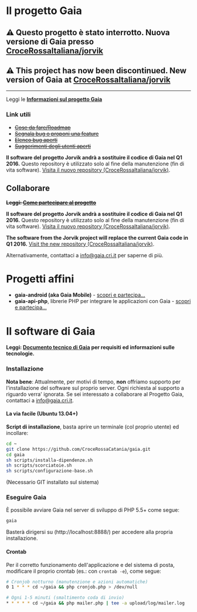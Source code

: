 # Il progetto Gaia

## ⚠️ Questo progetto è stato interrotto. Nuova versione di Gaia presso [CroceRossaItaliana/jorvik](CroceRossaItaliana/jorvik)
## ⚠️  This project has now been discontinued. New version of Gaia at [CroceRossaItaliana/jorvik](CroceRossaItaliana/jorvik)

---------

Leggi le **[Informazioni sul progetto Gaia](https://gaia.cri.it/?p=public.about)**

### Link utili

* ~~[Cose da fare/Roadmap](https://github.com/CroceRossaCatania/gaia/issues?direction=desc&labels=roadmap&page=1&sort=updated&state=open)~~
* ~~[Segnala bug o proponi una feature](https://github.com/CroceRossaCatania/gaia/issues)~~
* ~~[Elenco bug aperti](https://github.com/CroceRossaCatania/gaia/issues?labels=bug&page=1&state=open)~~
* ~~[Suggerimenti degli utenti aperti](https://github.com/CroceRossaCatania/gaia/issues?labels=proposta&page=1&state=open)~~

**Il software del progetto Jorvik andrà a sostituire il codice di Gaia nel Q1 2016.** Questo repository è utilizzato solo al fine della manutenzione (fin di vita software). [Visita il nuovo repository (CroceRossaItaliana/jorvik)](https://github.com/CroceRossaItaliana/jorvik).

## Collaborare

**~~Leggi: [Come partecipare al progetto](http://goo.gl/Jjiqo)~~**

**Il software del progetto Jorvik andrà a sostituire il codice di Gaia nel Q1 2016.** Questo repository è utilizzato solo al fine della manutenzione (fin di vita software). [Visita il nuovo repository (CroceRossaItaliana/jorvik)](https://github.com/CroceRossaItaliana/jorvik).

**The software from the Jorvik project will replace the current Gaia code in Q1 2016.** [Visit the new repository (CroceRossaItaliana/jorvik)](https://github.com/CroceRossaItaliana/jorvik).

Alternativamente, contattaci a <info@gaia.cri.it> per saperne di più.


# Progetti affini

* **gaia-android (aka Gaia Mobile)** - [scopri e partecipa...](https://github.com/AlfioEmanueleFresta/gaia-android)
* **gaia-api-php**, librerie PHP per integrare le applicazioni con Gaia - [scopri e partecipa...](https://github.com/AlfioEmanueleFresta/gaia-api-php)

# Il software di Gaia

**Leggi: [Documento tecnico di Gaia](http://goo.gl/Dg3JV) per requisiti ed informazioni sulle tecnologie.**

### Installazione

**Nota bene**: Attualmente, per motivi di tempo, **non** offriamo supporto per l'installazione del software sul proprio server.
Ogni richiesta al supporto a riguardo verra' ignorata. Se sei interessato a collaborare al Progetto Gaia, contattaci a info@gaia.cri.it.

#### La via facile (Ubuntu 13.04+)

**Script di installazione**, basta aprire un terminale (col proprio utente) ed incollare:

```bash
cd ~
git clone https://github.com/CroceRossaCatania/gaia.git
cd gaia
sh scripts/installa-dipendenze.sh
sh scripts/scorciatoie.sh
sh scripts/configurazione-base.sh
```

(Necessario GIT installato sul sistema)

### Eseguire Gaia

È possibile avviare Gaia nel server di sviluppo di PHP 5.5+ come segue:
```bash
gaia
```
Basterà dirigersi su (http://localhost:8888/) per accedere alla propria installazione.

#### Crontab

Per il corretto funzionamento dell'applicazione e del sistema di posta, modificare il proprio crontab (es.: con `crontab -e`), come segue:
```bash
# Cronjob notturno (manutenzione e azioni automatiche)
0 1 * * * cd ~/gaia && php cronjob.php > /dev/null

# Ogni 1-5 minuti (smaltimento coda di invio)
* * * * * cd ~/gaia && php mailer.php | tee -a upload/log/mailer.log
```
